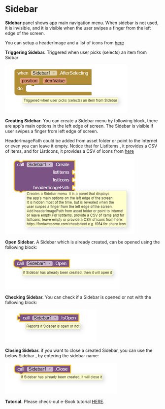 # Sidebar

**Sidebar** panel shows app main navigation menu. When sidebar is not used, it is invisible, and it is visible when the user swipes a finger from the left edge of the screen.

You can setup a headerImage and a list of icons from [here](https://fontawesome.com/cheatsheet)

**Triggering Sidebar.** Triggered when user picks \(selects\) an item from Sidbar

![](../../../.gitbook/assets/image.png)

**Creating Sidebar.** You can create a Sidebar menu by following block, there are app's main options in the left edge of screen. The Sidebar is visible if user swipes a finger from left edge of screen.  

HeaderImagePath could be added from asset folder or point to the Internet or even you can leave it empty. Notice that for ListItems , it provides a CSV of items, and for ListIcons, it provides a CSV of icons from [here](https://fontawesome.com/cheatsheet)

![](../../../.gitbook/assets/image%20%2829%29.png)

**Open Sidebar.** A Sidebar which is already created, can be opened using the following block: 

![](../../../.gitbook/assets/image%20%2838%29.png)

**Checking Sidebar.** You can check if a Sidebar is opened or not  with the following block:

![](../../../.gitbook/assets/image%20%2827%29.png)

**Closing Sidebar.** if you want to close a created Sidebar, you can use the below Sidebar , by entering the sidebar name:

![](../../../.gitbook/assets/image%20%2822%29.png)

**Tutorial.** Please check-out e-Book tutorial [HERE](https://help.appybuilder.com/tutorials/creating-e-book).

